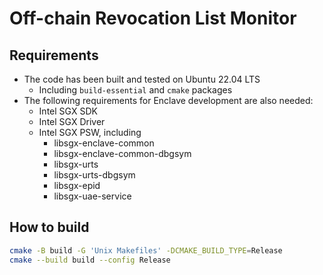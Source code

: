 # Off-chain Revocation List Monitor

## Requirements

- The code has been built and tested on Ubuntu 22.04 LTS
  - Including `build-essential` and `cmake` packages
- The following requirements for Enclave development are also needed:
  - Intel SGX SDK
  - Intel SGX Driver
  - Intel SGX PSW, including
    - libsgx-enclave-common
    - libsgx-enclave-common-dbgsym
    - libsgx-urts
    - libsgx-urts-dbgsym
    - libsgx-epid
    - libsgx-uae-service

## How to build

```sh
cmake -B build -G 'Unix Makefiles' -DCMAKE_BUILD_TYPE=Release
cmake --build build --config Release
```
